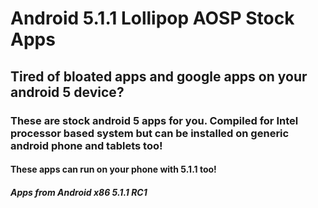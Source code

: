 # Android 5.1.1 Lollipop AOSP Stock Apps

## Tired of bloated apps and google apps on your android 5 device?

### These are stock android 5 apps for you. Compiled for Intel processor based system but can be installed on generic android phone and tablets too!

#### These apps can run on your phone with 5.1.1 too!

##### Apps from Android x86 5.1.1 RC1